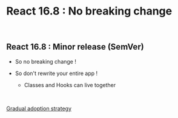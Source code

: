 <!-- .slide: class="center" -->

# React 16.8 : No breaking change

<br />

## React 16.8 : Minor release (SemVer)

* So no breaking change !

* So don't rewrite your entire app !
  * Classes and Hooks can live together

<br/>

[Gradual adoption strategy](https://reactjs.org/docs/hooks-intro.html#gradual-adoption-strategy)
